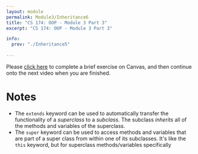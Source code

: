 ```yaml
---
layout: module
permalink: Module3/Inheritance6
title: "CS 174: OOP - Module 3 Part 3"
excerpt: "CS 174: OOP - Module 3 Part 3"

info:
  prev: "./Inheritance5"
  
---
```


Please <a href = "https://ursinus.instructure.com/courses/11017/quizzes/10582/take" target="_blank">click here</a> to complete a brief exercise on Canvas, and then continue onto the next video when you are finished.

<h1>Notes</h1>
<p>
<ul>
<li>
  The <code>extends</code> keyword can be used to automatically transfer the functionality of a <i>superclass</i> to a <i>subclass</i>.  The subclass <i>inherits</i> all of the methods and variables of the superclass.
</li>

<li>
  The <code>super</code> keyword can be used to access methods and variables that are part of a super class from within one of its subclasses.  It's like the <code>this</code> keyword, but for superclass methods/variables specifically
</li>

</ul>

</p>